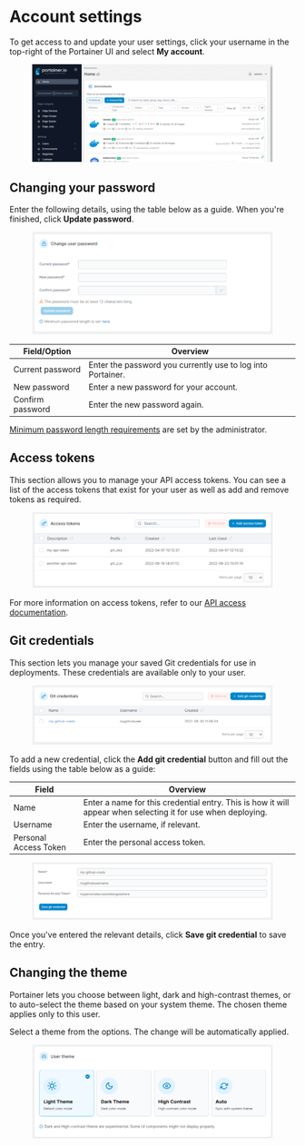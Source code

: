# Account settings

To get access to and update your user settings, click your username in the top-right of the Portainer UI and select **My account**.

<figure><img src="../.gitbook/assets/2.15-accountsettings.gif" alt=""><figcaption></figcaption></figure>

## Changing your password

Enter the following details, using the table below as a guide. When you're finished, click **Update password**.

<figure><img src="../.gitbook/assets/2.15-accountsettings-changepw.png" alt=""><figcaption></figcaption></figure>

| Field/Option     | Overview                                                    |
| ---------------- | ----------------------------------------------------------- |
| Current password | Enter the password you currently use to log into Portainer. |
| New password     | Enter a new password for your account.                      |
| Confirm password | Enter the new password again.                               |

[Minimum password length requirements](../admin/settings/authentication/) are set by the administrator.

## Access tokens

This section allows you to manage your API access tokens. You can see a list of the access tokens that exist for your user as well as add and remove tokens as required.

<figure><img src="../.gitbook/assets/2.15-accountsettings-apitokens.png" alt=""><figcaption></figcaption></figure>

For more information on access tokens, refer to our [API access documentation](../api/access.md#creating-an-access-token).

## Git credentials

This section lets you manage your saved Git credentials for use in deployments. These credentials are available only to your user.

<figure><img src="../.gitbook/assets/2.16-account-gitcreds.png" alt=""><figcaption></figcaption></figure>

To add a new credential, click the **Add git credential** button and fill out the fields using the table below as a guide:

| Field                 | Overview                                                                                                     |
| --------------------- | ------------------------------------------------------------------------------------------------------------ |
| Name                  | Enter a name for this credential entry. This is how it will appear when selecting it for use when deploying. |
| Username              | Enter the username, if relevant.                                                                             |
| Personal Access Token | Enter the personal access token.                                                                             |

<figure><img src="../.gitbook/assets/2.16-account-gitcreds-add.png" alt=""><figcaption></figcaption></figure>

Once you've entered the relevant details, click **Save git credential** to save the entry.

## Changing the theme

Portainer lets you choose between light, dark and high-contrast themes, or to auto-select the theme based on your system theme. The chosen theme applies only to this user.

Select a theme from the options. The change will be automatically applied.

<figure><img src="../.gitbook/assets/2.15-accountsettings-theme.png" alt=""><figcaption></figcaption></figure>

